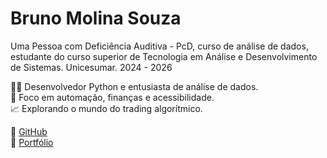 # Bruno Molina Souza  
Uma Pessoa com Deficiência Auditiva - PcD, curso de análise de dados, 
estudante do curso superior de Tecnologia em Análise e Desenvolvimento de Sistemas. 
Unicesumar. 2024 - 2026

👨‍💻 Desenvolvedor Python e entusiasta de análise de dados.  
🎯 Foco em automação, finanças e acessibilidade.  
📈 Explorando o mundo do trading algorítmico.  

🔗 [GitHub](https://github.com/brumab)  
🔗 [Portfólio](https://brumab.github.io/cur/)  
